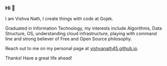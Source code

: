 ### Hi 👋

I am Vishva Nath, I create things with code at Gojek. 

Graduated in Information Technology, my interests include Algorithms, Data Structure, OS, understanding cloud infrastructure, playing with command line and strong believer of Free and Open Source philosophy.

Reach out to me on my personal page at [vishvanath45.github.io](https://vishvanath.github.io).

Thanks! 
Have a great life ahead!

<!--
**vishvanath45/vishvanath45** is a ✨ _special_ ✨ repository because its `README.md` (this file) appears on your GitHub profile.

Here are some ideas to get you started:

- 🔭 I’m currently working on ...
- 🌱 I’m currently learning ...
- 👯 I’m looking to collaborate on ...
- 🤔 I’m looking for help with ...
- 💬 Ask me about ...
- 📫 How to reach me: ...
- 😄 Pronouns: ...
- ⚡ Fun fact: ...
-->

